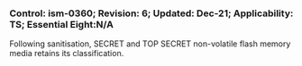 ### Control: ism-0360; Revision: 6; Updated: Dec-21; Applicability: TS; Essential Eight:N/A
<p>Following sanitisation, SECRET and TOP SECRET non-volatile flash memory media retains its classification.</p>